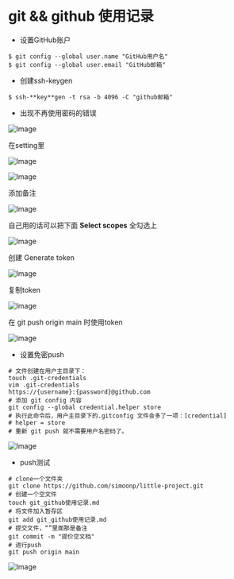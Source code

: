 # git && github 使用记录

- 设置GitHub账户

```shell
$ git config --global user.name "GitHub用户名"
$ git config --global user.email "GitHub邮箱"
```

- 创建ssh-keygen

```shell
$ ssh-**key**gen -t rsa -b 4096 -C "github邮箱"
```

- 出现不再使用密码的错误

![Image](C:\Users\MOON\Desktop\git_picture\set8.png)

在setting里

![Image](C:\Users\MOON\Desktop\git_picture\set1.png)

![Image](C:\Users\MOON\Desktop\git_picture\set2.png)

添加备注

![Image](C:\Users\MOON\Desktop\git_picture\set3.png)

自己用的话可以把下面 **Select scopes** 全勾选上

![Image](C:\Users\MOON\Desktop\git_picture\set4.png)

创建 Generate token

![Image](C:\Users\MOON\Desktop\git_picture\set5.png)

复制token

![Image](C:\Users\MOON\Desktop\git_picture\set6.png)

在 git push origin main 时使用token

![Image](C:\Users\MOON\Desktop\git_picture\set7.png)

- 设置免密push

```shell
# 文件创建在用户主目录下：
touch .git-credentials
vim .git-credentials
https://{username}:{password}@github.com
# 添加 git config 内容
git config --global credential.helper store
# 执行此命令后，用户主目录下的.gitconfig 文件会多了一项：[credential]
# helper = store
# 重新 git push 就不需要用户名密码了。
```

![Image](C:\Users\MOON\Desktop\git_picture\set9.png)

- push测试

```shell
# clone一个文件夹
git clone https://github.com/simoonp/little-project.git
# 创建一个空文件
touch git_github使用记录.md
# 将文件加入暂存区
git add git_github使用记录.md
# 提交文件，“”里面那是备注
git commit -m "提价空文档"
# 进行push
git push origin main
```

![Image](C:\Users\MOON\Desktop\git_picture\push1.png)

